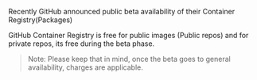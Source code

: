 Recently GitHub announced public beta availability of their Container Registry(Packages)

GitHub Container Registry is free for public images (Public repos) and for private repos, its free during the beta phase. 

> Note: Please keep that in mind, once the beta goes to general availability, charges are applicable.
